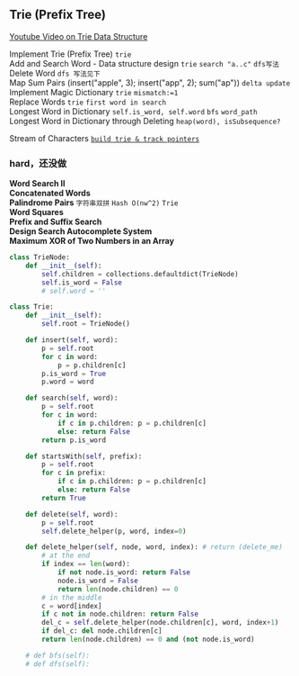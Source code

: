 ## Trie (Prefix Tree)

[Youtube Video on Trie Data Structure](https://www.youtube.com/watch?v=AXjmTQ8LEoI)

Implement Trie (Prefix Tree)  `trie`        
Add and Search Word - Data structure design `trie` `search "a..c"` `dfs写法`        
Delete Word `dfs 写法见下`    
Map Sum Pairs (insert("apple", 3); insert("app", 2); sum("ap"))  `delta update`     
Implement Magic Dictionary `trie` `mismatch:=1`    
Replace Words `trie` `first word in search`       
Longest Word in Dictionary   `self.is_word, self.word` `bfs` `word_path`    
Longest Word in Dictionary through Deleting `heap(word), isSubsequence?`           

Stream of Characters [`build trie & track pointers`](https://leetcode.com/problems/stream-of-characters/discuss/278250/Python-Trie-Solution)     


### hard，还没做
**Word Search II**      
**Concatenated Words**      
**Palindrome Pairs** `字符串双拼` `Hash O(nw^2)` `Trie`       
**Word Squares**    
**Prefix and Suffix Search**        
**Design Search Autocomplete System**    
**Maximum XOR of Two Numbers in an Array**      

``` python
class TrieNode:
    def __init__(self):
        self.children = collections.defaultdict(TrieNode)
        self.is_word = False
        # self.word = ''

class Trie:
    def __init__(self):
        self.root = TrieNode()

    def insert(self, word):
        p = self.root
        for c in word:
            p = p.children[c]
        p.is_word = True
        p.word = word

    def search(self, word):
        p = self.root
        for c in word:
            if c in p.children: p = p.children[c]
            else: return False
        return p.is_word

    def startsWith(self, prefix):
        p = self.root
        for c in prefix:
            if c in p.children: p = p.children[c]
            else: return False
        return True

    def delete(self, word):
        p = self.root
        self.delete_helper(p, word, index=0)

    def delete_helper(self, node, word, index): # return (delete_me)
        # at the end
    	if index == len(word):
            if not node.is_word: return False
	    	node.is_word = False
	    	return len(node.children) == 0
     	# in the middle
 	    c = word[index]
 	    if c not in node.children: return False
 	    del_c = self.delete_helper(node.children[c], word, index+1)
        if del_c: del node.children[c]
        return len(node.children) == 0 and (not node.is_word)

    # def bfs(self):
    # def dfs(self):
```